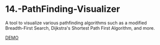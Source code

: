 # 14.-PathFinding-Visualizer
 
 A tool to visualize various pathfinding algorithms such as a modified Breadth-First Search, Dijkstra's Shortest Path First Algorithm, and more. 

[DEMO](https://rudro-25.github.io/14.-PathFinding-Visualizer/)
